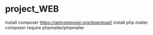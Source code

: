 # project_WEB
install composer
https://getcomposer.org/download/
install php mailer
composer require phpmailer/phpmailer
